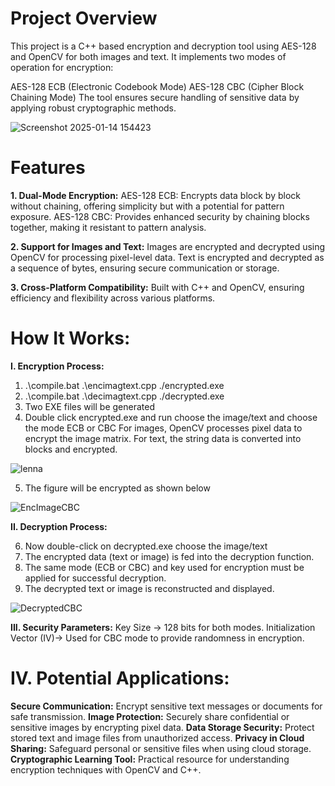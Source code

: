 # Project Overview #
This project is a C++ based encryption and decryption tool using AES-128 and OpenCV for both images and text. It implements two modes of operation for encryption:

AES-128 ECB (Electronic Codebook Mode)
AES-128 CBC (Cipher Block Chaining Mode)
The tool ensures secure handling of sensitive data by applying robust cryptographic methods.

![Screenshot 2025-01-14 154423](https://github.com/user-attachments/assets/9d06efe7-a324-4415-85da-ad46f98ea584)


# Features #
**1. Dual-Mode Encryption:**
AES-128 ECB: Encrypts data block by block without chaining, offering simplicity but with a potential for pattern exposure.
AES-128 CBC: Provides enhanced security by chaining blocks together, making it resistant to pattern analysis.

**2. Support for Images and Text:**
Images are encrypted and decrypted using OpenCV for processing pixel-level data.
Text is encrypted and decrypted as a sequence of bytes, ensuring secure communication or storage.

**3. Cross-Platform Compatibility:**
Built with C++ and OpenCV, ensuring efficiency and flexibility across various platforms.

# How It Works: #
**I. Encryption Process:**
1. .\compile.bat .\encimagtext.cpp ./encrypted.exe
2. .\compile.bat .\decimagtext.cpp ./decrypted.exe
3. Two EXE files will be generated
4. Double click encrypted.exe and run choose the image/text and choose the mode ECB or CBC
For images, OpenCV processes pixel data to encrypt the image matrix.
For text, the string data is converted into blocks and encrypted.


![lenna](https://github.com/user-attachments/assets/c35a2162-d9e3-4553-87d2-8f7f30296522)

5. The figure will be encrypted as shown below

![EncImageCBC](https://github.com/user-attachments/assets/fc3a3996-7dfe-4e13-ad16-d453fbf4b81a)

**II. Decryption Process:**

6. Now double-click on decrypted.exe choose the image/text
7. The encrypted data (text or image) is fed into the decryption function.
8. The same mode (ECB or CBC) and key used for encryption must be applied for successful decryption.
9. The decrypted text or image is reconstructed and displayed.

![DecryptedCBC](https://github.com/user-attachments/assets/e642a973-548a-47dc-a8e8-0b945ebba033)


**III. Security Parameters:**
Key Size -> 128 bits for both modes.
Initialization Vector (IV)-> Used for CBC mode to provide randomness in encryption.

# IV. Potential Applications: #
**Secure Communication:** Encrypt sensitive text messages or documents for safe transmission.
**Image Protection:** Securely share confidential or sensitive images by encrypting pixel data.
**Data Storage Security:** Protect stored text and image files from unauthorized access.
**Privacy in Cloud Sharing:** Safeguard personal or sensitive files when using cloud storage.
**Cryptographic Learning Tool:** Practical resource for understanding encryption techniques with OpenCV and C++.












